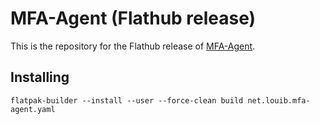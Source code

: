 # MFA-Agent (Flathub release)

This is the repository for the Flathub release of [MFA-Agent](https://github.com/louib/mfa-agent).

## Installing


```
flatpak-builder --install --user --force-clean build net.louib.mfa-agent.yaml
```
